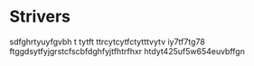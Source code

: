 # Strivers
sdfghrtyuyfgvbh t tytft ttrcytcytfctytttvytv
iy7tf7tg78
ftggdsytfyjgrstcfscbfdghfyjtfhtrfhxr
htdyt425uf5w654euvbffgn  
